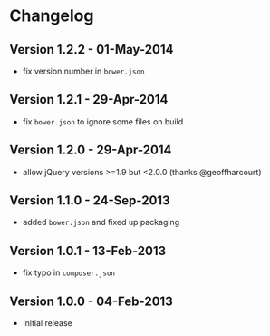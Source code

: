 # Changelog

## Version 1.2.2 - 01-May-2014

- fix version number in `bower.json`


## Version 1.2.1 - 29-Apr-2014

- fix `bower.json` to ignore some files on build


## Version 1.2.0 - 29-Apr-2014

- allow jQuery versions >=1.9 but <2.0.0 (thanks @geoffharcourt)


## Version 1.1.0 - 24-Sep-2013

- added `bower.json` and fixed up packaging


## Version 1.0.1 - 13-Feb-2013

- fix typo in `composer.json`


## Version 1.0.0 - 04-Feb-2013

- Initial release
